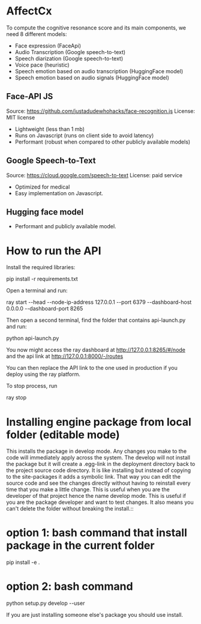 AffectCx
==============================

To compute the cognitive resonance score and its main components, we need 8 different models: 

* Face expression (FaceApi)
* Audio Transcription (Google speech-to-text)
* Speech diarization (Google speech-to-text)
* Voice pace (heuristic)
* Speech emotion based on audio transcription (HuggingFace model)
* Speech emotion based on audio signals (HuggingFace model)

## Face-API JS

Source: https://github.com/justadudewhohacks/face-recognition.js
License: MIT license

* Lightweight (less than 1 mb)
* Runs on Javascript (runs on client side to avoid latency)
* Performant (robust when compared to other publicly available models)

## Google Speech-to-Text

Source: https://cloud.google.com/speech-to-text
License: paid service

* Optimized for medical
* Easy implementation on Javascript.

## Hugging face model

* Performant and publicly available model.

# How to run the API

Install the required libraries:

pip install -r requirements.txt

Open a terminal and run:

ray start --head --node-ip-address 127.0.0.1 --port 6379 --dashboard-host 0.0.0.0 --dashboard-port 8265

Then open a second terminal, find the folder that contains api-launch.py and run:

python api-launch.py

You now might access the ray dashboard at http://127.0.0.1:8265/#/node and the api link at http://127.0.0.1:8000/-/routes

You can then replace the API link to the one used in production if you deploy using the ray platform.

To stop process, run 

ray stop

Installing engine package from local folder (editable mode)
================

This installs the package in develop mode. Any changes you make to the code will immediately apply across the system.
The develop will not install the package but it will create a .egg-link in the deployment directory back to the project source code directory.
It is like installing but instead of copying to the site-packages it adds a symbolic link.
That way you can edit the source code and see the changes directly without having to reinstall every time that you make a little change.
This is useful when you are the developer of that project hence the name develop mode.
This is useful if you are the package developer and want to test changes. It also means you can't delete the folder without breaking the install.::

   # option 1: bash command that install package in the current folder
   pip install -e .

   # option 2: bash command
   python setup.py develop --user

If you are just installing someone else's package you should use install.